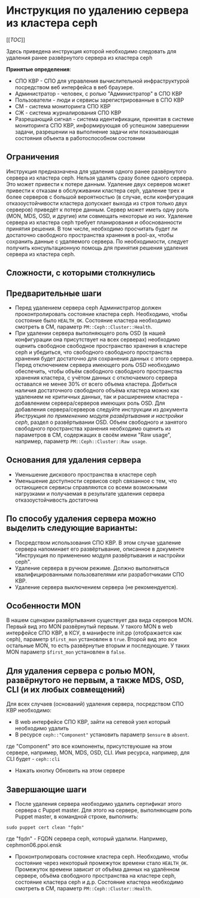# Инструкция по удалению сервера из кластера ceph

[[_TOC_]]

Здесь приведена инструкция которой необходимо следовать для удаления ранее развёрнутого сервера из кластера ceph

**Принятые определения**:
- СПО КВР - СПО для управления вычислительной инфраструктурой посредством веб интерфейса в веб браузере.
- Администратор - человек, с ролью "Администратор" в СПО КВР
- Пользователи - люди и сервисы зарегистрированные в СПО КВР
- СМ - система мониторинга СПО КВР
- СЖ - система журналирования СПО КВР
- Разрешающий сигнал - система идентификации, принятая в системе мониторинга СПО КВР, информирующая об успешном завершении задачи, разрешении на выполнение задачи или показывающая состояния объекта в работоспособном состоянии

Ограничения
----

Инструкция предназначена для удаления одного ранее развёрнутого сервера из кластера ceph. Нельзя удалять сразу более одного сервера. Это может привести к потере данным. Удаление двух серверов может привести к отказам в обслуживании кластера ceph, удаление трех и более серверов с большой вероятностью (в случае, если конфигурация отказоустойчивости кластера допускает выхода из строя только двух серверов) приведёт к потере данным. Сервер может иметь одну роль (MON, MDS, OSD, и другие) или совмещать некоторые из них. Удаление сервера из кластера ceph требует планирования и обоснованности принятия решения. В том числе, необходимо просчитать будет ли достаточно свободного пространства хранения в pool-ах, чтобы сохранить данные с удаляемого сервера. По необходимости, следует получить консультационную помощь для принятия решения удаления сервера из кластера ceph.

Сложности, с которыми столкнулись
----

Предварительные шаги
----

- Перед удалением сервера ceph Администратор должен проконтролировать состояние кластера ceph. Необходимо, чтобы состояние было `HEALTH_OK`. Состояние кластера необходимо смотреть в СМ, параметр `PM::Ceph::Cluster::Health`.
- При удалении сервера выполняющего роль OSD (в нашей конфигурации она присутствует на всех серверах) необходимо оценить свободное свободное пространство хранения в кластере ceph и убедиться, что свободного свободного пространства хранения будет достаточно для сохранения данных с этого сервера. Перед отключением сервера имеющего роль OSD необходимо обеспечить, чтобы объём свободного свободного пространства хранения кластера, с учётом данных с отключаемого сервера оставался не менее 30% от всего объема кластера. Добиться наличия достаточного свободного объёма кластера можно как удалением не критичных данных, так и расширением кластера - добавлением сервера/серверов имеющих роль OSD. Для добавления сервера/серверов следуйте инструкции из документа *Инструкция по применению модуля развёртывания и настройки ceph*, раздел о развёртывании OSD. Объем свободного и занятого свободного пространства хранения необходимо оценить из параметров в СМ, содержащих в своём имени "Raw usage", например, параметр `PM::Ceph::Cluster::Raw usage`.

Основания для удаления сервера
----

- Уменьшение дискового пространства в кластере ceph
- Уменьшение доступности сервисов ceph связанное с тем, что остающиеся сервисы справляются со всеми возможными нагрузками и получаемая в результате удаления сервера отказоустойчивость достаточна

По способу удаления сервера можно выделить следующие варианты:
----

- Посредством использования СПО КВР. В этом случае удаление сервера напоминает его развёртывание, описанное в документе "Инструкция по применению модуля развёртывания и настройки ceph".
- Удаление сервера в ручном режиме. Должно выполняться квалифицированными пользователями или разработчиками СПО КВР.
- Удаление сервера выключением сервера (не рекомендуется).

Особенности MON
----

В нашем сценарии развёртывания существует два вида серверов MON. Первый вид это MON развёрнутый первым. У такого MON в web интерфейсе СПО КВР, в КСУ, в манифесте init.pp (отображается как ceph), параметр `$first_mon` установлен в `true`. Второй вид это все остальные MON, то есть развёрнутые вторым и последующие. У таких MON параметр `$first_mon` установлен в `false`.

Для удаления сервера с ролью MON, развёрнутого не первым, а также MDS, OSD, CLI (и их любых совмещений)
----

Для всех случаев (оснований) удаления сервера, посредством СПО КВР необходимо:

* В web интерфейсе СПО КВР, зайти на сетевой узел который необходимо удалить
* В ресурсе `ceph::"Component"` установить параметр `$ensure` в `absent`.

где "Component" это все компоненты, присутствуюшие на этом сервере, например, MON, MDS, OSD, CLI. Имя ресурса, например, для CLI будет - `ceph::cli`

* Нажать кнопку Обновить на этом сервере

Завершающие шаги
----

- После удаления сервера необходимо удалить сертификат этого сервера с Puppet master. Для этого на сервере, выполняющем роль Puppet master, в командной строке, выполнить:

```{.bash}
sudo puppet cert clean "fqdn"
```

где "fqdn" - FQDN сервера ceph, который удалили. Например, cephmon06.ppoi.ensk

- Проконтролировать состояние кластера ceph. Необходимо, чтобы состояние через некоторый промежуток времени стало `HEALTH_OK`. Промежуток времени зависит от объёма данных на удалённом сервере, объёма свободного пространства на кластере ceph, состояние кластера ceph и д.р. Состояние кластера необходимо смотреть в СМ, параметр `PM::Ceph::Cluster::Health`.
